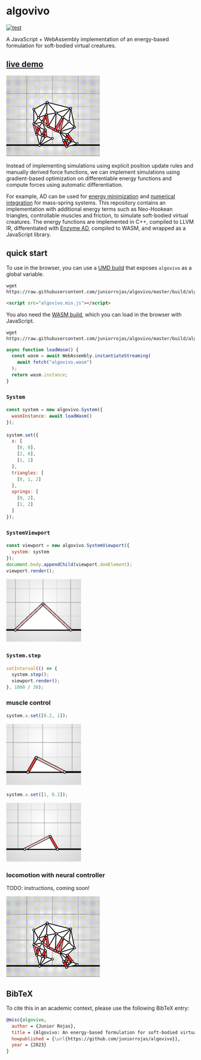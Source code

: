 # algovivo

[![test](https://github.com/juniorrojas/algovivo/actions/workflows/test.yml/badge.svg)](https://github.com/juniorrojas/algovivo/actions/workflows/test.yml)

A JavaScript + WebAssembly implementation of an energy-based formulation for soft-bodied virtual creatures.

## [live demo](https://juniorrojas.com/algovivo)

<a href="https://juniorrojas.com/algovivo">
  <img src="media/locomotion.gif" width="250px">
</a>

Instead of implementing simulations using explicit position update rules and manually derived force functions, we can implement simulations using gradient-based optimization on differentiable energy functions and compute forces using automatic differentiation.

For example, AD can be used for [energy minimization](https://github.com/juniorrojas/hookean-springs-pytorch) and [numerical integration](https://github.com/juniorrojas/springs-integration-pytorch) for mass-spring systems. This repository contains an implementation with additional energy terms such as Neo-Hookean triangles, controllable muscles and friction, to simulate soft-bodied virtual creatures. The energy functions are implemented in C++, compiled to LLVM IR, differentiated with [Enzyme AD](https://github.com/EnzymeAD/Enzyme), compiled to WASM, and wrapped as a JavaScript library.

## quick start

To use in the browser, you can use a [UMD build](build/algovivo.min.js) that exposes `algovivo` as a global variable.

```
wget https://raw.githubusercontent.com/juniorrojas/algovivo/master/build/algovivo.min.js
```

```html
<script src="algovivo.min.js"></script>
```

You also need the [WASM build](./build/algovivo.wasm), which you can load in the browser with JavaScript.

```
wget https://raw.githubusercontent.com/juniorrojas/algovivo/master/build/algovivo.wasm
```

```js
async function loadWasm() {
  const wasm = await WebAssembly.instantiateStreaming(
    await fetch("algovivo.wasm")
  );
  return wasm.instance;
}
```

### `System`

```js
const system = new algovivo.System({
  wasmInstance: await loadWasm()
});

system.set({
  x: [
    [0, 0],
    [2, 0],
    [1, 1]
  ],
  triangles: [
    [0, 1, 2]
  ],
  springs: [
    [0, 2],
    [1, 2]
  ]
});
```

### `SystemViewport`

```js
const viewport = new algovivo.SystemViewport({
  system: system
});
document.body.appendChild(viewport.domElement);
viewport.render();
```

<img src="media/triangle.png" width="200px"></img>

### `System.step`

```js
setInterval(() => {
  system.step();
  viewport.render();
}, 1000 / 30);
```

### muscle control

```js
system.a.set([0.2, 1]);
```

<img src="media/muscle-control-0.png" width="200px"></img>

```js
system.a.set([1, 0.2]);
```

<img src="media/muscle-control-1.png" width="200px"></img>

### locomotion with neural controller

TODO: instructions, coming soon!

<img src="media/locomotion.gif" width="250px">

## BibTeX

To cite this in an academic context, please use the following BibTeX entry:

```bibtex
@misc{algovivo,
  author = {Junior Rojas},
  title = {Algovivo: An energy-based formulation for soft-bodied virtual creatures},
  howpublished = {\url{https://github.com/juniorrojas/algovivo}},
  year = {2023}
}
```
